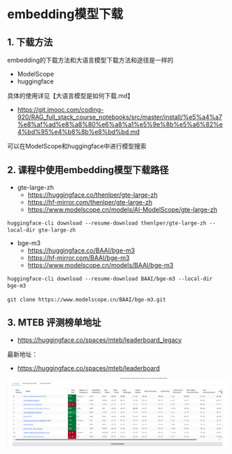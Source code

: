 # embedding模型下载

## 1. 下载方法

embedding的下载方法和大语言模型下载方法和途径是一样的

- ModelScope
- huggingface

具体的使用详见【大语言模型是如何下载.md】
- https://git.imooc.com/coding-920/RAG_full_stack_course_notebooks/src/master/install/%e5%a4%a7%e8%af%ad%e8%a8%80%e6%a8%a1%e5%9e%8b%e5%a6%82%e4%bd%95%e4%b8%8b%e8%bd%bd.md


可以在ModelScope和huggingface中进行模型搜索

## 2. 课程中使用embedding模型下载路径

- gte-large-zh
   - https://huggingface.co/thenlper/gte-large-zh
   - https://hf-mirror.com/thenlper/gte-large-zh
   - https://www.modelscope.cn/models/AI-ModelScope/gte-large-zh

``` shell
huggingface-cli download --resume-download thenlper/gte-large-zh --local-dir gte-large-zh
```

- bge-m3
   - https://huggingface.co/BAAI/bge-m3
   - https://hf-mirror.com/BAAI/bge-m3
   - https://www.modelscope.cn/models/BAAI/bge-m3

``` shell
huggingface-cli download --resume-download BAAI/bge-m3 --local-dir bge-m3

git clone https://www.modelscope.cn/BAAI/bge-m3.git

``` 


## 3. MTEB 评测榜单地址


- https://huggingface.co/spaces/mteb/leaderboard_legacy

最新地址：
- https://huggingface.co/spaces/mteb/leaderboard

![](img/yyq-2025-03-12-22-40-08.png)